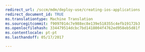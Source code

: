 ```yaml
---
redirect_url: /sccm/mdm/deploy-use/creating-ios-applications
redirect_document_id: TRUE
ms.translationtype: Machine Translation
ms.sourcegitcommit: f9097014c7e988ec8e139e518355c4efb19172b3
ms.openlocfilehash: 334479514dcbc7bd1418004f4762ed958eb5d81f
ms.contentlocale: pt-pt
ms.lasthandoff: 05/17/2017

---
```


